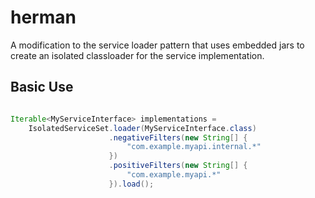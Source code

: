 herman
======

A modification to the service loader pattern that uses embedded jars to create an isolated classloader for the service implementation.


Basic Use
---------

```java

Iterable<MyServiceInterface> implementations =
    IsolatedServiceSet.loader(MyServiceInterface.class)
                      .negativeFilters(new String[] {
                          "com.example.myapi.internal.*"
                      })
                      .positiveFilters(new String[] {
                          "com.example.myapi.*"
                      }).load();
```
